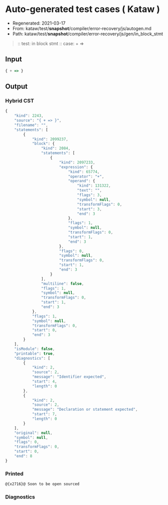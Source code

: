 # Auto-generated test cases ( Kataw )
- Regenerated: 2021-03-17
- From: kataw/test/__snapshot__/compiler/error-recovery/js/autogen.md
- Path: kataw/test/__snapshot__/compiler/error-recovery/js/gen/in_block_stmt
> :: test: in block stmt
> :: case: + =>
## Input

`````js
{ + => }
`````

## Output

### Hybrid CST

```javascript
{
    "kind": 2243,
    "source": "{ + => }",
    "filename": "",
    "statements": [
        {
            "kind": 2099237,
            "block": {
                "kind": 2084,
                "statements": [
                    {
                        "kind": 2097233,
                        "expression": {
                            "kind": 65774,
                            "operator": "+",
                            "operand": {
                                "kind": 131322,
                                "text": "",
                                "flags": 3,
                                "symbol": null,
                                "transformFlags": 0,
                                "start": 3,
                                "end": 3
                            },
                            "flags": 1,
                            "symbol": null,
                            "transformFlags": 0,
                            "start": 1,
                            "end": 3
                        },
                        "flags": 0,
                        "symbol": null,
                        "transformFlags": 0,
                        "start": 1,
                        "end": 3
                    }
                ],
                "multiline": false,
                "flags": 1,
                "symbol": null,
                "transformFlags": 0,
                "start": 1,
                "end": 3
            },
            "flags": 1,
            "symbol": null,
            "transformFlags": 0,
            "start": 0,
            "end": 3
        }
    ],
    "isModule": false,
    "printable": true,
    "diagnostics": [
        {
            "kind": 2,
            "source": 2,
            "message": "Identifier expected",
            "start": 4,
            "length": 0
        },
        {
            "kind": 2,
            "source": 2,
            "message": "Declaration or statement expected",
            "start": 7,
            "length": 0
        }
    ],
    "original": null,
    "symbol": null,
    "flags": 0,
    "transformFlags": 0,
    "start": 0,
    "end": 8
}
```

### Printed

```javascript
@{x2716}@ Soon to be open sourced
```

### Diagnostics

```javascript

```

